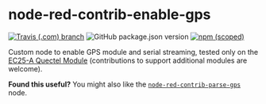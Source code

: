 # node-red-contrib-enable-gps

[![Travis (.com) branch](https://img.shields.io/travis/com/tmobile/node-red-contrib-enable-gps/master?style=flat-square)](https://travis-ci.com/tmobile/node-red-contrib-enable-gps) ![GitHub package.json version](https://img.shields.io/github/package-json/v/tmobile/node-red-contrib-enable-gps?style=flat-square) [![npm (scoped)](https://img.shields.io/npm/v/@tmus/node-red-contrib-enable-gps?style=flat-square)](https://www.npmjs.com/package/@tmus/node-red-contrib-enable-gps)

Custom node to enable GPS module and serial streaming, tested only on the [EC25-A Quectel Module](https://www.quectel.com/product/ec25.htm) (contributions to support additional modules are welcome).

**Found this useful?** You might also like the [`node-red-contrib-parse-gps`](https://github.com/tmobile/node-red-contrib-parse-gps) node.
